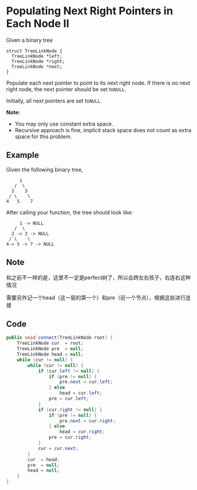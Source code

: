 # Populating Next Right Pointers in Each Node II

Given a binary tree

```
struct TreeLinkNode {
  TreeLinkNode *left;
  TreeLinkNode *right;
  TreeLinkNode *next;
}
```

Populate each next pointer to point to its next right node. If there is no next right node, the next pointer should be set to`NULL`.

Initially, all next pointers are set to`NULL`.

**Note:**

* You may only use constant extra space.
* Recursive approach is fine, implicit stack space does not count as extra space for this problem.

## **Example**

Given the following binary tree,

```
     1
   /  \
  2    3
 / \    \
4   5    7
```

After calling your function, the tree should look like:

```
     1 -> NULL
   /  \
  2 -> 3 -> NULL
 / \    \
4-> 5 -> 7 -> NULL
```

## Note

和之前不一样的是，这里不一定是perfect树了，所以会跨左右孩子，右连右这种情况

需要另外记一个head（这一层的第一个）和pre（前一个节点），根据这些进行连接

## Code

```java
public void connect(TreeLinkNode root) {
    TreeLinkNode cur  = root;
    TreeLinkNode pre  = null;
    TreeLinkNode head = null;
    while (cur != null) {
        while (cur != null) {
            if (cur.left != null) {
                if (pre != null) {
                    pre.next = cur.left;
                } else 
                    head = cur.left; 
                pre = cur.left;
            }
            if (cur.right != null) {
                if (pre != null) {
                    pre.next = cur.right;
                } else 
                    head = cur.right; 
                pre = cur.right;   
            }
            cur = cur.next;
        }
        cur  = head;
        pre  = null;
        head = null;
    }
}
```
